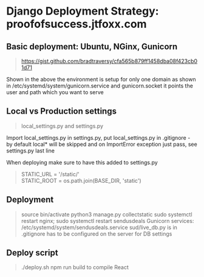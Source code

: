 # Django Deployment Strategy: proofofsuccess.jtfoxx.com

## Basic deployment: Ubuntu, NGinx, Gunicorn

> https://gist.github.com/bradtraversy/cfa565b879ff1458dba08f423cb01d71

Shown in the above the environment is setup for only one domain as shown in /etc/systemd/system/gunicorn.service and gunicorn.socket it points the user and path which you want to serve

## Local vs Production settings

> local_settings.py and settings.py

Import local_settings.py in settings.py, put local_settings.py in .gitignore - by default local\* will be skipped and on ImportError exception just pass, see settings.py last line

When deploying make sure to have this added to settings.py

> STATIC_URL = '/static/'\
> STATIC_ROOT = os.path.join(BASE_DIR, 'static')

## Deployment

> source bin/activate
> python3 manage.py collectstatic
> sudo systemctl restart nginx; sudo systemctl restart sendusdeals
> Gunicorn services: /etc/systemd/system/sendusdeals.service
> sud/live_db.py is in .gitignore has to be configured on the server for DB settings

## Deploy script

> ./deploy.sh
> npm run build to compile React
